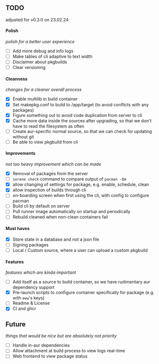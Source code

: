 ## TODO
adjusted for v0.3.0 on 23.02.24

#### Polish 
*polish for a better user experience*
- [ ] Add more debug and info logs
- [ ] Make tables of cli adaptive to text width
- [ ] Disclaimer about pkgbuilds
- [ ] Clear versioning

#### Cleanness
*changes for a cleaner overall process*
- [X] Enable multilib in build container
- [X] Set makepkg.conf to build to /app/target (to avoid conflicts with any packages)
- [X] Figure something out to avoid code duplication from server to cli
- [X] Cache more data inside the sources after upgrading, so that we don't have to read the filesystem as often
- [ ] Create aur-specific normal source, so that we can check for updating without git
- [ ] Be able to view pkgbuild from cli

#### Improvements
*not too heavy improvement which can be made*
- [X] Removal of packages from the server
- [ ] `serene check` command to compare output of `pacman -Qm`
- [X] allow changing of settings for package, e.g. enable, schedule, clean
- [X] allow inspection of builds through cli
- [ ] on-boarding screen when first using the cli, with config to configure pacman
- [ ] Build cli by default on server
- [ ] Pull runner image automatically on startup and periodically
- [ ] Rebuild cleaned when non-clean containers fail

#### Must haves
- [X] Store state in a database and not a json file
- [ ] Signing packages
- [ ] Local / Custom source, where a user can upload a custom pkgbuild

#### Features
*features which are kinda important*
- [ ] Add itself as a source to build container, so we have rudimentary aur dependency support
- [X] Pre-launch scripts to configure container specifically for package (e.g. with `eww`'s keys)
- [ ] Readme & License
- [X] CI and ghcr

## Future
*things that would be nice but are absolutely not priority*
- [ ] Handle in-aur dependencies
- [ ] Allow attachment at build process to view logs real-time
- [ ] Web frontend to view package status
